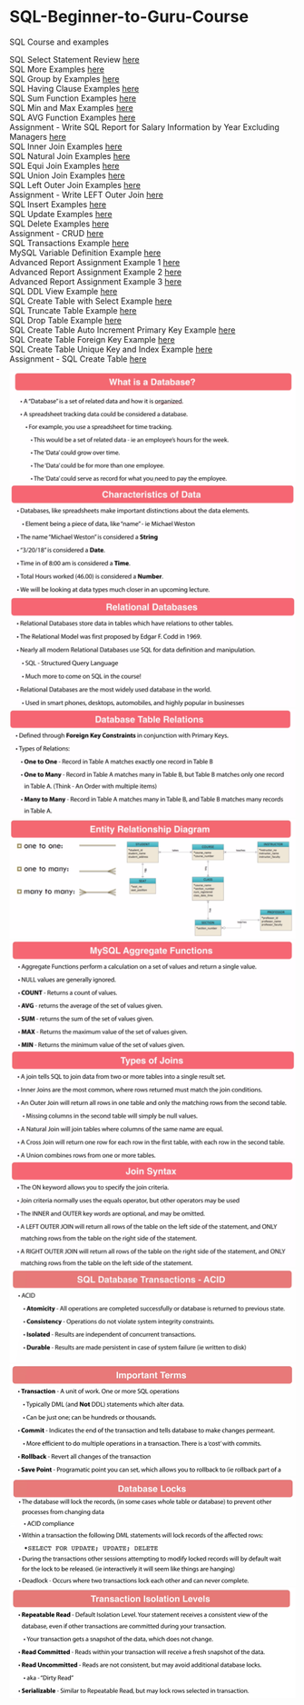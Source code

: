 # SQL-Beginner-to-Guru-Course
SQL Course and examples

SQL Select Statement Review [here](https://github.com/Sakerini/SQL-Beginner-to-Guru-Course/blob/master/selectstatement.sql)  
SQL More Examples [here](https://github.com/Sakerini/SQL-Beginner-to-Guru-Course/blob/master/examples.sql)  
SQL Group by Examples [here](https://github.com/Sakerini/SQL-Beginner-to-Guru-Course/blob/master/groupby.sql)  
SQL Having Clause Examples [here](https://github.com/Sakerini/SQL-Beginner-to-Guru-Course/blob/master/havingclause.sql)  
SQL Sum Function Examples [here](https://github.com/Sakerini/SQL-Beginner-to-Guru-Course/blob/master/sumfunc.sql)  
SQL Min and Max Examples [here](https://github.com/Sakerini/SQL-Beginner-to-Guru-Course/blob/master/minandmax.sql)  
SQL AVG Function Examples [here](https://github.com/Sakerini/SQL-Beginner-to-Guru-Course/blob/master/avg.sql)  
Assignment - Write SQL Report for Salary Information by Year Excluding Managers [here](https://github.com/Sakerini/SQL-Beginner-to-Guru-Course/blob/master/assingment1.sql)  
SQL Inner Join Examples [here](https://github.com/Sakerini/SQL-Beginner-to-Guru-Course/blob/master/innerjoin.sql)  
SQL Natural Join Examples [here](https://github.com/Sakerini/SQL-Beginner-to-Guru-Course/blob/master/naturaljoin.sql)  
SQL Equi Join Examples [here](https://github.com/Sakerini/SQL-Beginner-to-Guru-Course/blob/master/equijoin.sql)  
SQL Union Join Examples [here](https://github.com/Sakerini/SQL-Beginner-to-Guru-Course/blob/master/unionjoin.sql)  
SQL Left Outer Join Examples [here](https://github.com/Sakerini/SQL-Beginner-to-Guru-Course/blob/master/leftouterjoin.sql)  
Assignment - Write LEFT Outer Join [here](https://github.com/Sakerini/SQL-Beginner-to-Guru-Course/blob/master/leftjoinassingment.sql)  
SQL Insert Examples [here](https://github.com/Sakerini/SQL-Beginner-to-Guru-Course/blob/master/insertingnewempl.sql)  
SQL Update Examples [here](https://github.com/Sakerini/SQL-Beginner-to-Guru-Course/blob/master/update.sql)  
SQL Delete Examples [here](https://github.com/Sakerini/SQL-Beginner-to-Guru-Course/blob/master/delete.sql)  
Assignment - CRUD [here](https://github.com/Sakerini/SQL-Beginner-to-Guru-Course/blob/master/crud.sql)  
SQL Transactions Example [here](https://github.com/Sakerini/SQL-Beginner-to-Guru-Course/blob/master/transactions.sql)  
MySQL Variable Definition Example [here](https://github.com/Sakerini/SQL-Beginner-to-Guru-Course/blob/master/definevarmysql.sql)  
Advanced Report Assignment Example 1 [here](https://github.com/Sakerini/SQL-Beginner-to-Guru-Course/blob/master/ordersreport.sql)  
Advanced Report Assignment Example 2 [here](https://github.com/Sakerini/SQL-Beginner-to-Guru-Course/blob/master/salesreport.sql)  
Advanced Report Assignment Example 3 [here](https://github.com/Sakerini/SQL-Beginner-to-Guru-Course/blob/master/salesreport2.sql)  
SQL DDL View Example [here](https://github.com/Sakerini/SQL-Beginner-to-Guru-Course/blob/master/view.sql)  
SQL Create Table with Select Example [here](https://github.com/Sakerini/SQL-Beginner-to-Guru-Course/blob/master/createtableselect.sql)  
SQL Truncate Table Example [here](https://github.com/Sakerini/SQL-Beginner-to-Guru-Course/blob/master/truncatetable.sql)  
SQL Drop Table Example [here](https://github.com/Sakerini/SQL-Beginner-to-Guru-Course/blob/master/droptable.sql)  
SQL Create Table Auto Increment Primary Key Example [here](https://github.com/Sakerini/SQL-Beginner-to-Guru-Course/blob/master/droptable.sql)  
SQL Create Table Foreign Key Example [here](https://github.com/Sakerini/SQL-Beginner-to-Guru-Course/blob/master/createtablefk.sql)  
SQL Create Table Unique Key and Index Example [here](https://github.com/Sakerini/SQL-Beginner-to-Guru-Course/blob/master/uniqueindex.sql)  
Assignment - SQL Create Table [here](https://github.com/Sakerini/SQL-Beginner-to-Guru-Course/blob/master/createtableassingment.sql)  



![](https://github.com/Sakerini/SQL-Beginner-to-Guru-Course/blob/master/Docs/whatisdb.png)
![](https://github.com/Sakerini/SQL-Beginner-to-Guru-Course/blob/master/Docs/characteristicofdata.png)
![](https://github.com/Sakerini/SQL-Beginner-to-Guru-Course/blob/master/Docs/relationaldb.png)
![](https://github.com/Sakerini/SQL-Beginner-to-Guru-Course/blob/master/Docs/tablerelations.png)
![](https://github.com/Sakerini/SQL-Beginner-to-Guru-Course/blob/master/Docs/ERD.png)
![](https://github.com/Sakerini/SQL-Beginner-to-Guru-Course/blob/master/Docs/agrfunc.png)
![](https://github.com/Sakerini/SQL-Beginner-to-Guru-Course/blob/master/Docs/typejoins.png)
![](https://github.com/Sakerini/SQL-Beginner-to-Guru-Course/blob/master/Docs/joinsyntax.png)
![](https://github.com/Sakerini/SQL-Beginner-to-Guru-Course/blob/master/Docs/ACID.png)
![](https://github.com/Sakerini/SQL-Beginner-to-Guru-Course/blob/master/Docs/transterms.png)
![](https://github.com/Sakerini/SQL-Beginner-to-Guru-Course/blob/master/Docs/dblocks.png)
![](https://github.com/Sakerini/SQL-Beginner-to-Guru-Course/blob/master/Docs/transisolationlevels.png)
